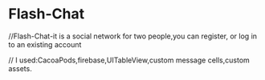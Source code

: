 

# Flash-Chat


//Flash-Chat-it is a social network for two people,you can register, or log in to an existing account 


// I used:CacoaPods,firebase,UITableView,custom message cells,custom assets.


